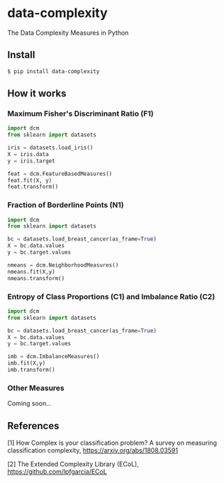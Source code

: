 # data-complexity
The Data Complexity Measures in Python


## Install
```bash
$ pip install data-complexity
```


## How it works
### Maximum Fisher's Discriminant Ratio (F1)
```python
import dcm
from sklearn import datasets

iris = datasets.load_iris()
X = iris.data
y = iris.target

feat = dcm.FeatureBasedMeasures()
feat.fit(X, y)
feat.transform()
```

### Fraction of Borderline Points (N1)
```python
import dcm
from sklearn import datasets

bc = datasets.load_breast_cancer(as_frame=True)
X = bc.data.values
y = bc.target.values

nmeans = dcm.NeighborhoodMeasures()
nmeans.fit(X,y)
nmeans.transform()
```

### Entropy of Class Proportions (C1) and Imbalance Ratio (C2)
```python
import dcm
from sklearn import datasets

bc = datasets.load_breast_cancer(as_frame=True)
X = bc.data.values
y = bc.target.values

imb = dcm.ImbalanceMeasures()
imb.fit(X,y)
imb.transform()
```

### Other Measures
Coming soon...


## References
[1] How Complex is your classification problem? A survey on measuring classification complexity, https://arxiv.org/abs/1808.03591

[2] The Extended Complexity Library (ECoL), https://github.com/lpfgarcia/ECoL
